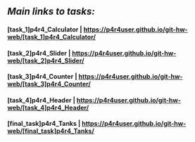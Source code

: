 ## _Main links to tasks:_
####  **[task_1]p4r4_Calculator** | https://p4r4user.github.io/git-hw-web/[task_1]p4r4_Calculator/
####  **[task_2]p4r4_Slider** | https://p4r4user.github.io/git-hw-web/[task_2]p4r4_Slider/
####  **[task_3]p4r4_Counter** | https://p4r4user.github.io/git-hw-web/[task_3]p4r4_Counter/
####  **[task_4]p4r4_Header** | https://p4r4user.github.io/git-hw-web/[task_4]p4r4_Header/
####  **[final_task]p4r4_Tanks** | https://p4r4user.github.io/git-hw-web/[final_task]p4r4_Tanks/
